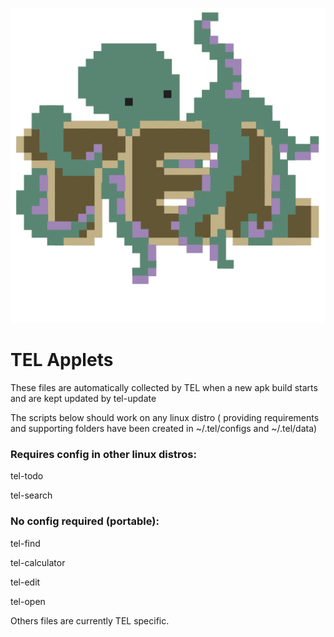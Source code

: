 
![TEL-Logo](https://raw.githubusercontent.com/SealedJoy/images/main/logo-big.png)
# TEL Applets

These files are automatically collected by TEL when a new apk build starts and are kept updated by tel-update

The scripts below should work on any linux distro ( providing requirements and supporting folders have been created in ~/.tel/configs and ~/.tel/data)

### Requires config in other linux distros: 

tel-todo

tel-search

### No config required (portable): 

tel-find

tel-calculator

tel-edit

tel-open

Others files are currently TEL specific.

